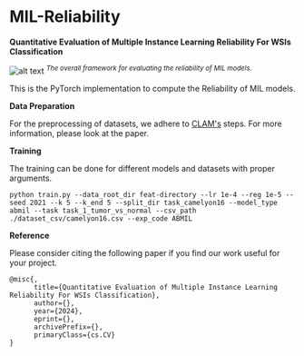 # MIL-Reliability
__Quantitative Evaluation of Multiple Instance Learning
Reliability For WSIs Classification__


![alt text](https://github.com/tueimage/MIL-Reliability/blob/main/model.png)
_<sup>The overall framework for evaluating the reliability of MIL models.</sup>_


This is the PyTorch implementation to compute the Reliability of MIL models.



**Data Preparation**

For the preprocessing of datasets, we adhere to [CLAM's](https://github.com/mahmoodlab/CLAM) steps. For more information, please look at the paper.



**Training**

The training can be done for different models and datasets with proper arguments.

```
python train.py --data_root_dir feat-directory --lr 1e-4 --reg 1e-5 --seed 2021 --k 5 --k_end 5 --split_dir task_camelyon16 --model_type abmil --task task_1_tumor_vs_normal --csv_path ./dataset_csv/camelyon16.csv --exp_code ABMIL  
```


**Reference**

Please consider citing the following paper if you find our work useful for your project.

```
@misc{,
      title={Quantitative Evaluation of Multiple Instance Learning Reliability For WSIs Classification}, 
      author={},
      year={2024},
      eprint={},
      archivePrefix={},
      primaryClass={cs.CV}
}
```
